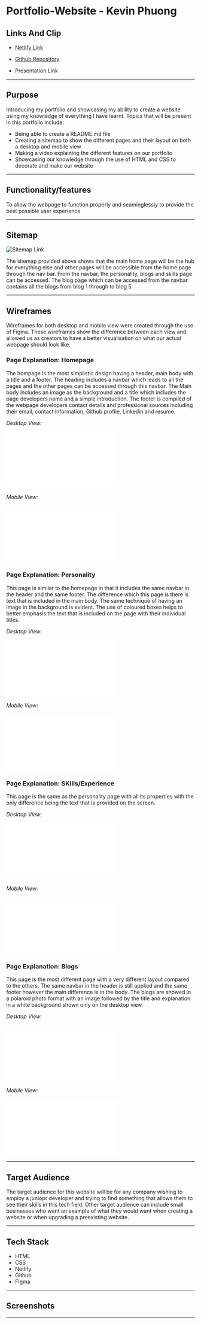 # Portfolio-Website - Kevin Phuong

## Links And Clip

- [Netlify Link](https://kevinphuong.netlify.app/)

- [Github Repository](https://github.com/k3vinphuong/T1A2-Portfolio-Website)

- Presentation Link

---

## Purpose

Introducing my portfolio and showcasing my ability to create a website using my knowledge of everything I have learnt. Topics that will be present in this portfolio include:

- Being able to create a README.md file
- Creating a sitemap to show the different pages and their layout on both a desktop and mobile view
- Making a video explaining the different features on our portfolio
- Showcasing our knowledge through the use of HTML and CSS to decorate and make our website

---

## Functionality/features

To allow the webpage to function properly and seaminglessly to provide the best possible user experience

---

## Sitemap

![Sitemap Link](./docs/Sitemap.png")

The sitemap provided above shows that the main home page will be the hub for everything else and other pages will be accessible from the home page through the nav bar. From the navbar, the personality, blogs and skills page can be accessed. The blog page which can be accessed from the navbar contains all the blogs from blog 1 through to blog 5.

---

## Wireframes

Wireframes for both desktop and mobile view were created through the use of Figma. These wireframes show the difference between each view and allowed us as creators to have a better visualisation on what our actual webpage should look like.

### Page Explanation: Homepage

The hompage is the most simplistic design having a header, main body with a title and a footer. The heading includes a navbar which leads to all the pages and the other pages can be accessed through this navbar. The Main body includes an image as the background and a title which includes the page developers name and a simple introduction. The footer is compiled of the webpage developers contact details and professional sources including their email, contact information, Github profile, Linkedin and resume.

*Desktop View:*

![Desktop wireframe of homepage](./docs/Desktop%20View.pdf)

*Mobile View:*

![Mobile wireframe of homepage](./docs/Mobile%20View.pdf)

### Page Explanation: Personality

This page is similar to the homepage in that it includes the same navbar in the header and the same footer. The difference which this page is there is text that is included in the main body. The same technique of having an image in the background is evident. The use of coloured boxes helps to better emphasis the text that is included on the page with their individual titles.

*Desktop View:*

![Desktop wireframe of personality page](./docs/Desktop%20View.pdf)

*Mobile View:*

![Mobile wireframe of personality page](./docs/Mobile%20View.pdf)

### Page Explanation: SKills/Experience

This page is the same as the personality page with all its properties with the only difference being the text that is provided on the screen.

*Desktop View:*

![Desktop wireframe of skills/experience page](./docs/Desktop%20View.pdf)

*Mobile View:*

![Mobile wireframe of skills/experience page](./docs/Mobile%20View.pdf)

### Page Explanation: Blogs

This page is the most different page with a very different layout compared to the others. The same navbar in the header is still applied and the same footer however the main difference is in the body. The blogs are showed in a polaroid photo format with an image followed by the title and explanation in a white background shown only on the desktop view.

*Desktop View:*

![Desktop wireframe of blogs](./docs/Desktop%20View.pdf)

*Mobile View:*

![Mobile wireframe of blogs](./docs/Mobile%20View.pdf)

---

## Target Audience

The target audience for this website will be for any company wishing to employ a juniopr developer and trying to find something that allows them to see their skills in this tech field. Other target audience can include small businesses who want an example of what they would want when creating a website or when upgrading a preexisting website.

---

## Tech Stack

- HTML
- CSS
- Netlify
- Github
- Figma

---

## Screenshots

---
